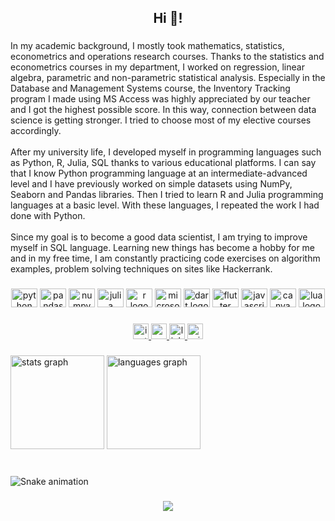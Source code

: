 <h2 align="center">Hi 👋!</h2>

###

<p align="left">In my academic background, I mostly took mathematics, statistics, econometrics and operations research courses. Thanks to the statistics and econometrics courses in my department, I worked on regression, linear algebra, parametric and non-parametric statistical analysis. Especially in the Database and Management Systems course, the Inventory Tracking program I made using MS Access was highly appreciated by our teacher and I got the highest possible score. In this way, connection between data science is getting stronger. I tried to choose most of my elective courses accordingly.<br><br>After my university life, I developed myself in programming languages such as Python, R, Julia, SQL thanks to various educational platforms. I can say that I know Python programming language at an intermediate-advanced level and I have previously worked on simple datasets using NumPy, Seaborn and Pandas libraries. Then I tried to learn R and Julia programming languages at a basic level. With these languages, I repeated the work I had done with Python.<br><br>Since my goal is to become a good data scientist, I am trying to improve myself in SQL language. Learning new things has become a hobby for me and in my free time, I am constantly practicing code exercises on algorithm examples, problem solving techniques on sites like Hackerrank.</p>

###

<p align="left"></p>

###

<div align="center">
  <img src="https://cdn.jsdelivr.net/gh/devicons/devicon/icons/python/python-original.svg" height="30" width="42" alt="python logo"  />
  <img src="https://cdn.jsdelivr.net/gh/devicons/devicon/icons/pandas/pandas-original.svg" height="30" width="42" alt="pandas logo"  />
  <img src="https://cdn.jsdelivr.net/gh/devicons/devicon/icons/numpy/numpy-original.svg" height="30" width="42" alt="numpy logo"  />
  <img src="https://cdn.jsdelivr.net/gh/devicons/devicon/icons/julia/julia-original.svg" height="30" width="42" alt="julia logo"  />
  <img src="https://cdn.jsdelivr.net/gh/devicons/devicon/icons/r/r-original.svg" height="30" width="42" alt="r logo"  />
  <img src="https://cdn.jsdelivr.net/gh/devicons/devicon/icons/microsoftsqlserver/microsoftsqlserver-plain.svg" height="30" width="42" alt="microsoftsqlserver logo"  />
  <img src="https://cdn.jsdelivr.net/gh/devicons/devicon/icons/dart/dart-original.svg" height="30" width="42" alt="dart logo"  />
  <img src="https://cdn.jsdelivr.net/gh/devicons/devicon/icons/flutter/flutter-original.svg" height="30" width="42" alt="flutter logo"  />
  <img src="https://cdn.jsdelivr.net/gh/devicons/devicon/icons/javascript/javascript-original.svg" height="30" width="42" alt="javascript logo"  />
  <img src="https://cdn.jsdelivr.net/gh/devicons/devicon/icons/canva/canva-original.svg" height="30" width="42" alt="canva logo"  />
  <img src="https://cdn.jsdelivr.net/gh/devicons/devicon/icons/lua/lua-original.svg" height="30" width="42" alt="lua logo"  />
</div>

###

<p align="left"></p>

###

<div align="center">
  <a href="https://www.instagram.com/bilgeeeyoruk/" target="_blank">
    <img src="https://img.shields.io/static/v1?message=Instagram&logo=instagram&label=&color=E4405F&logoColor=white&labelColor=&style=flat" height="25" alt="instagram logo"  />
  </a>
  <a href="kisisel.bilgeeyoruk@gmail.com" target="_blank">
    <img src="https://img.shields.io/static/v1?message=Gmail&logo=gmail&label=&color=D14836&logoColor=white&labelColor=&style=flat" height="25" alt="gmail logo"  />
  </a>
  <a href="https://www.linkedin.com/in/sami-bilgehan-yoruk/" target="_blank">
    <img src="https://img.shields.io/static/v1?message=LinkedIn&logo=linkedin&label=&color=0077B5&logoColor=white&labelColor=&style=flat" height="25" alt="linkedin logo"  />
  </a>
  <a href="codellsby@outlook.com" target="_blank">
    <img src="https://img.shields.io/static/v1?message=Outlook&logo=microsoft-outlook&label=&color=0078D4&logoColor=white&labelColor=&style=flat" height="25" alt="microsoft-outlook logo"  />
  </a>
</div>

###

<p align="left"></p>

###

<div align="left">
  <img src="https://github-readme-stats.vercel.app/api?hide_title=false&hide_rank=false&show_icons=true&include_all_commits=true&count_private=true&disable_animations=false&theme=gotham&locale=en&hide_border=false&username=Codellsby" height="150" alt="stats graph"  />
  <img src="https://github-readme-stats.vercel.app/api/top-langs?locale=en&hide_title=false&layout=compact&card_width=320&langs_count=5&theme=gotham&hide_border=false&username=Codellsby" height="150" alt="languages graph"  />
</div>

###

<p align="left"></p>

###

<br clear="both">

<img src="https://raw.githubusercontent.com/Codellsby/Codellsby/blob/output/snake.svg" alt="Snake animation" />

###

<p align="left"></p>

###

<div align="center">
  <img src="https://profile-counter.glitch.me/Codellsby/count.svg?"  />
</div>

###
